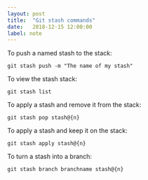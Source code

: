 ```yaml
---
layout: post
title:  "Git stash commands"
date:   2018-12-15 12:00:00
label: note
---
```


To push a named stash to the stack:
``` shell
git stash push -m "The name of my stash"
```

To view the stash stack:
``` shell
git stash list
```

To apply a stash and remove it from the stack:
``` shell
git stash pop stash@{n}
```

To apply a stash and keep it on the stack:
``` shell
git stash apply stash@{n}
```

To turn a stash into a branch:
``` shell
git stash branch branchname stash@{n}
```
